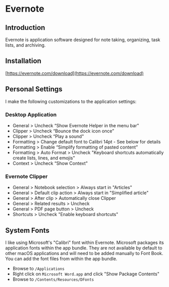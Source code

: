 # Evernote

## Introduction

Evernote is application software designed for note taking, organizing, task lists, and archiving.

## Installation

[https://evernote.com/download](https://evernote.com/download)

## Personal Settings

I make the following customizations to the application settings:

### Desktop Application

* General > Uncheck “Show Evernote Helper in the menu bar"
* Clipper > Uncheck “Bounce the dock icon once”
* Clipper > Uncheck “Play a sound"
* Formatting > Change default font to Calibri 14pt - See below for details
* Formatting > Enable “Simplify formatting of pasted content”
* Formatting > Auto Format > Uncheck "Keyboard shortcuts automatically create lists, lines, and emojis"
* Context > Uncheck “Show Context"

### Evernote Clipper

* General > Notebook selection > Always start in "Articles"
* General > Default clip action > Always start in "Simplified article"
* General > After clip > Automatically close Clipper
* General > Related results > Uncheck
* General > PDF page button > Uncheck
* Shortcuts > Uncheck "Enable keyboard shortcuts"

## System Fonts

I like using Microsoft's "Calibri" font within Evernote. Microsoft packages its application fonts within the app bundle. They are not available by default to other macOS applications and will need to be added manually to Font Book. You can add the font files from within the app bundle.

* Browse to `/Applications`
* Right click on `Microsoft Word.app` and click "Show Package Contents"
* Browse to `/Contents/Resources/DFonts`
